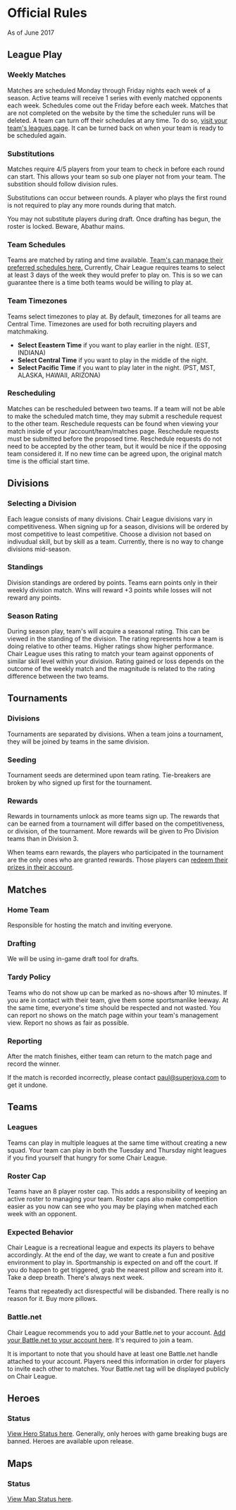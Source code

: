 # Official Rules

As of June 2017

## League Play

### Weekly Matches
      
Matches are scheduled Monday through Friday nights each week of a season. Active teams will receive 1 series with evenly matched opponents each week. Schedules come out the Friday before each week. Matches that are not completed on the website by the time the scheduler runs will be deleted. A team can turn off their schedules at any time. To do so, [visit your team's leagues page](https://play.chairleague.com/account/teams). It can be turned back on when your team is ready to be scheduled again.

### Substitutions

Matches require 4/5 players from your team to check in before each round can start. This allows your team so sub one player not from your team. The substition should follow division rules.

Substitutions can occur between rounds. A player who plays the first round is not required to play any more rounds during that match.

You may not substitute players during draft. Once drafting has begun, the roster is locked. Beware, Abathur mains.

### Team Schedules

Teams are matched by rating and time available. [Team's can manage their preferred schedules here.](account_team_schedule_path) Currently, Chair League requires teams to select at least 3 days of the week they would prefer to play on. This is so we can guarantee there is a time both teams would be willing to play at.
      
### Team Timezones

Teams select timezones to play at. By default, timezones for all teams are Central Time. Timezones are used for both recruiting players and matchmaking.

- **Select Eeastern Time** if you want to play earlier in the night. (EST, INDIANA)
- **Select Central Time** if you want to play in the middle of the night.
- **Select Pacific Time** if you want to play later in the night. (PST, MST, ALASKA, HAWAII, ARIZONA)

### Rescheduling

Matches can be rescheduled between two teams. If a team will not be able to make the scheduled match time, they may submit a reschedule request to the other team. Reschedule requests can be found when viewing your match inside of your /account/team/matches page. Reschedule requests must be submitted before the proposed time. Reschedule requests do not need to be accepted by the other team, but it would be nice if the opposing team considered it. If no new time can be agreed upon, the original match time is the official start time.

## Divisions

### Selecting a Division

Each league consists of many divisions. Chair League divisions vary in competitiveness. When signing up for a season, divisions will be ordered by most competitive to least competitive. Choose a division not based on indivudual skill, but by skill as a team. Currently, there is no way to change divisions mid-season.

### Standings
      
Division standings are ordered by points. Teams earn points only in their weekly division match. Wins will reward +3 points while losses will not reward any points.

### Season Rating

During season play, team's will acquire a seasonal rating. This can be viewed in the standing of the division. The rating represents how a team is doing relative to other teams. Higher ratings show higher performance. Chair League uses this rating to match your team against opponents of similar skill level within your division. Rating gained or loss depends on the outcome of the weekly match and the magnitude is related to the rating difference between the two teams.

## Tournaments

### Divisions

Tournaments are separated by divisions. When a team joins a tournament, they will be joined by teams in the same division.

### Seeding

Tournament seeds are determined upon team rating. Tie-breakers are broken by who signed up first for the tournament.

### Rewards

Rewards in tournaments unlock as more teams sign up. The rewards that can be earned from a tournament will differ based on the competitiveness, or division, of the tournament. More rewards will be given to Pro Division teams than in Division 3.

When teams earn rewards, the players who participated in the tournament are the only ones who are granted rewards. Those players can [redeem their prizes in their account](account_prizes_path).

## Matches

### Home Team

Responsible for hosting the match and inviting everyone.

### Drafting

We will be using in-game draft tool for drafts.

### Tardy Policy

Teams who do not show up can be marked as no-shows after 10 minutes. If you are in contact with their team, give them some sportsmanlike leeway. At the same time, everyone's time should be respected and not wasted. You can report no shows on the match page within your team's management view. Report no shows as fair as possible.

### Reporting

After the match finishes, either team can return to the match page and record the winner.

If the match is recorded incorrectly, please contact paul@superjova.com to get it undone.

## Teams

### Leagues

Teams can play in multiple leagues at the same time without creating a new squad. Your team can play in both the Tuesday and Thursday night leagues if you find yourself that hungry for some Chair League.

### Roster Cap

Teams have an 8 player roster cap. This adds a responsibility of keeping an active roster to managing your team. Roster caps also make competition easier as you now can see who you may be playing when matched each week with an opponent.

### Expected Behavior

Chair League is a recreational league and expects its players to behave accordingly. At the end of the day, we want to create a fun and positive environment to play in. Sportmanship is expected on and off the court. If you do happen to get triggered, grab the nearest pillow and scream into it. Take a deep breath. There's always next week.

Teams that repeatedly act disrespectful will be disbanded. There really is no reason for it. Buy more pillows.

### Battle.net

Chair League recommends you to add your Battle.net to your account. [Add your Battle.net to your account here](https://play.chairleague.com/account/contact_methods). It's required to join a team.

It is important to note that you should have at least one Battle.net handle attached to your account. Players need this information in order for players to invite each other to matches. Your Battle.net tag will be displayed publicly on Chair League.

## Heroes

### Status

[View Hero Status here](https://play.chairleague.com/heroes). Generally, only heroes with game breaking bugs are banned. Heroes are available upon release.

## Maps

### Status

[View Map Status here](https://play.chairleague.com/maps).

